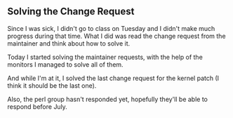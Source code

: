 ## Solving the Change Request

Since I was sick, I didn't go to class on Tuesday and I didn't make much progress during that time. What I did was read the change request from the maintainer and think about how to solve it. 

Today I started solving the maintainer requests, with the help of the monitors I managed to solve all of them.

And while I'm at it, I solved the last change request for the kernel patch (I think it should be the last one).

Also, the perl group hasn't responded yet, hopefully they'll be able to respond before July.
